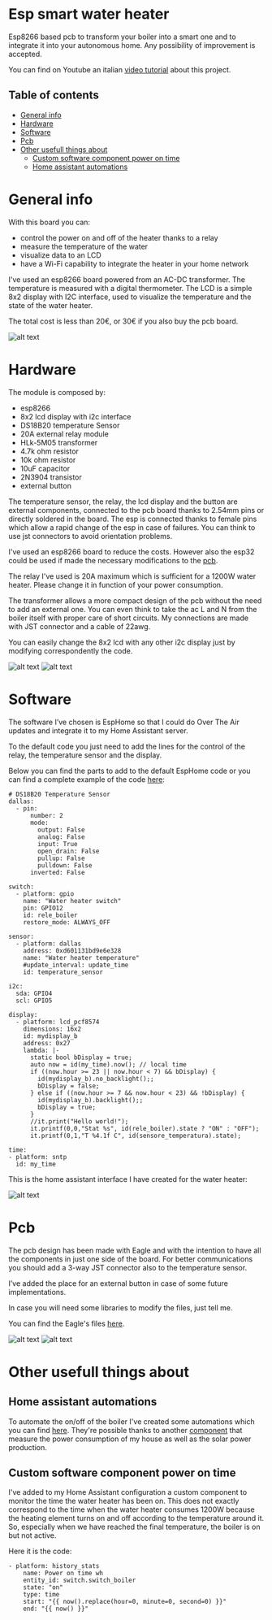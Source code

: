 # Esp smart water heater
Esp8266 based pcb to transform your boiler into a smart one and to integrate it into your autonomous home. 
Any possibility of improvement is accepted.

You can find on Youtube an italian [video tutorial](https://youtu.be/jwHNBpo81dQ) about this project.

## Table of contents
* [General info](#general-info)
* [Hardware](#hardware)
* [Software](#software)
* [Pcb](#pcb)
* [Other usefull things about](#other-usefull-things-about)
  * [Custom software component power on time](#custom-software-component-power-on-time)
  * [Home assistant automations](#home-assistant-automations)

# General info
With this board you can: 
  - control the power on and off of the heater thanks to a relay 
  - measure the temperature of the water 
  - visualize data to an LCD 
  - have a Wi-Fi capability to integrate the heater in your home network 

I've used an esp8266 board powered from an AC-DC transformer. The temperature is measured with a digital thermometer. The LCD is a simple 8x2 display with I2C interface, used to visualize the temperature and the state of the water heater.

The total cost is less than 20€, or 30€ if you also buy the pcb board.

![alt text](/images/water-heater.png)

# Hardware
The module is composed by:
* esp8266
* 8x2 lcd display with i2c interface
* DS18B20 temperature Sensor
* 20A external relay module
* HLk-5M05 transformer
* 4.7k ohm resistor
* 10k ohm resistor
* 10uF capacitor
* 2N3904 transistor
* external button

The temperature sensor, the relay, the lcd display and the button are external components, connected to the pcb board thanks to 2.54mm pins or directly soldered in the board. The esp is connected thanks to female pins which allow a rapid change of the esp in case of failures. You can think to use jst connectors to avoid orientation problems.

I've used an esp8266 board to reduce the costs. However also the esp32 could be used if made the necessary modifications to the [pcb](#pcb).

The relay I've used is 20A maximum which is sufficient for a 1200W water heater. Please change it in function of your power consumption. 

The transformer allows a more compact design of the pcb without the need to add an external one. You can even think to take the ac L and N from the boiler itself with proper care of short circuits. My connections are made with JST connector and a cable of 22awg.

You can easily change the 8x2 lcd with any other i2c display just by modifying correspondently the code.

![alt text](/images/pcb-completed.jpg)
![alt text](/images/pcb-completed-2.jpg)

# Software
The software I’ve chosen is EspHome so that I could do Over The Air updates and integrate it to my Home Assistant server.

To the default code you just need to add the lines for the control of the relay, the temperature sensor and the display. 

Below you can find the parts to add to the default EspHome code or you can find a complete example of the code [here](/water-heater.yaml.example):

```
# DS18B20 Temperature Sensor
dallas:
  - pin: 
      number: 2
      mode: 
        output: False
        analog: False
        input: True
        open_drain: False
        pullup: False
        pulldown: False
      inverted: False
    
switch:
  - platform: gpio
    name: "Water heater switch"
    pin: GPIO12
    id: rele_boiler
    restore_mode: ALWAYS_OFF

sensor:
  - platform: dallas
    address: 0xd601131bd9e6e328
    name: "Water heater temperature"
    #update_interval: update_time
    id: temperature_sensor
    
i2c:
  sda: GPIO4
  scl: GPIO5
  
display:
  - platform: lcd_pcf8574
    dimensions: 16x2
    id: mydisplay_b
    address: 0x27
    lambda: |-
      static bool bDisplay = true;
      auto now = id(my_time).now(); // local time
      if ((now.hour >= 23 || now.hour < 7) && bDisplay) {
        id(mydisplay_b).no_backlight();;
        bDisplay = false;
      } else if ((now.hour >= 7 && now.hour < 23) && !bDisplay) {
        id(mydisplay_b).backlight();;
        bDisplay = true;
      }
      //it.print("Hello world!");
      it.printf(0,0,"Stat %s", id(rele_boiler).state ? "ON" : "OFF");
      it.printf(0,1,"T %4.1f C", id(sensore_temperatura).state);
      
time:
- platform: sntp
  id: my_time
```

This is the home assistant interface I have created for the water heater:

![alt text](/images/ha-water-heater-view.jpg)

# Pcb
The pcb design has been made with Eagle and with the intention to have all the components in just one side of the board. For better communications you should add a 3-way JST connector also to the temperature sensor. 

I’ve added the place for an external button in case of some future implementations.

In case you will need some libraries to modify the files, just tell me.

You can find the Eagle's files [here](/smart_water_heater).

![alt text](/images/circuit.png)
![alt text](/images/pcb.png)

# Other usefull things about
## Home assistant automations
To automate the on/off of the boiler I've created some automations which you can find [here](https://github.com/zioCristia/energy-saver-ha-automations#water-heater-automations). They're possible thanks to another [component](https://github.com/zioCristia/esp-energy-monitor) that measure the power consumption of my house as well as the solar power production.

## Custom software component power on time
I've added to my Home Assistant configuration a custom component to monitor the time the water heater has been on. This does not exactly correspond to the time when the water heater consumes 1200W because the heating element turns on and off according to the temperature around it. 
So, especially when we have reached the final temperature, the boiler is on but not active.

Here it is the code:
```
- platform: history_stats
    name: Power on time wh
    entity_id: switch.switch_boiler
    state: "on"
    type: time
    start: "{{ now().replace(hour=0, minute=0, second=0) }}"
    end: "{{ now() }}"
```

